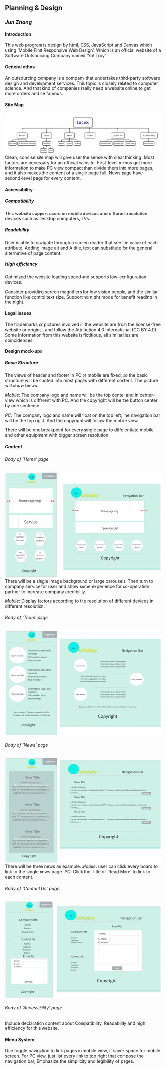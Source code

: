 ## Planning & Design
### ***Jun Zhang***

#### Introduction
This web program is design by html, CSS, JavaScript and Canvas which using ‘Mobile First Responsive Web Design’. Which is an official website of a Software Outsourcing Company named ‘Yo! Troy’.

#### General ethos
An outsourcing company is a company that undertakes third-party software design and development services. This topic is closely related to computer science. And that kind of companies really need a website online to get more orders and be famous.

#### Site Map
 ![img_3.png](img/documentation/1/img_3.png)
Clean, concise site map will give user the sense with clear thinking. Most factors are necessary for an official website. First-level menus get more information to make PC view compact than divide them into more pages, and it also makes the content of a single page full. News page have second-level page for every content.
#### Accessibility
##### Compatibility
This website support users on mobile devices and different resolution devices such as desktop computers, TVs.

##### Readability
User is able to navigate through a screen reader that see the value of each attribute. Adding Image alt and A title, text can substitute for the general alternative of page content.
##### High efficiency
Optimized the website loading speed and supports low-configuration devices.

Consider providing screen magnifiers for low vision people, and the similar function like control text size. Supporting night mode for benefit reading in the night. 

#### Legal issues
The trademarks or pictures involved in the website are from the license-free website or original, and follow the Attribution 4.0 International (CC BY 4.0).  Some Information from this website is fictitious, all similarities are coincidences.
#### Design mock-ups
##### Basic Structure
The views of header and footer in PC or mobile are fixed, so the basic structure will be quoted into most pages with different content. The picture will show below.

*Mobile*:	The company logo and name will be the top center and in center-view which is different with PC. And the copyright will be the button center by one sentence.

*PC*:  The company logo and name will float on the top left; the navigation bar will be the top right. And the copyright will follow the mobile view.

There will be one breakpoint for every single page to differentiate mobile and other equipment with bigger screen resolution.

##### Content
###### *Body of ‘Home’ page*
![img_4.png](img/documentation/1/img_4.png)
There will be a single image background or large carousels. Then turn to company service for user and show some experience for co-operation partner to increase company credibility.

*Mobile*: Display factors according to the resolution of different devices in different resolution.

###### *Body of ‘Team’ page*
![img_5.png](img/documentation/1/img_5.png)
###### *Body of ‘News’ page*
![img_6.png](img/documentation/1/img_6.png)
There will be three news as example.
*Mobile*: user can click every board to link to the single news page.
*PC*: Click the Title or ‘Read More’ to link to each content.
###### *Body of ‘Contact Us’ page*
![img_7.png](img/documentation/1/img_7.png)
###### *Body of ‘Accessibility’ page*
Include declaration content about Compatibility, Readability and high efficiency for this website.
#### Menu System
Use toggle navigation to link pages in mobile view, it saves space for mobile screen. For PC view, just list every link to top right that compose the navigation bar, Emphasize the simplicity and legibility of pages.
